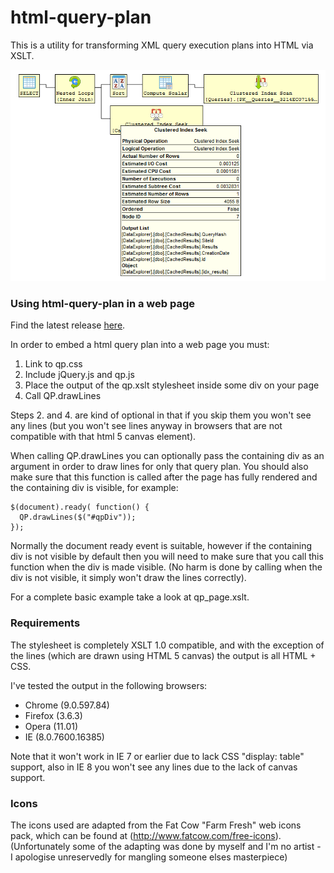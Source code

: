 html-query-plan
====================

This is a utility for transforming XML query execution plans into HTML via XSLT.

![html-query-plan screenshot](screenshot.png "Screenshot")

### Using html-query-plan in a web page ###

Find the latest release [here](https://github.com/JustinPealing/html-query-plan/releases/latest).

In order to embed a html query plan into a web page you must:

  1. Link to qp.css
  1. Include jQuery.js and qp.js
  1. Place the output of the qp.xslt stylesheet inside some div on your page
  1. Call QP.drawLines

Steps 2. and 4. are kind of optional in that if you skip them you won't see any lines (but you won't see lines anyway in browsers that are not compatible with that html 5 canvas element).

When calling QP.drawLines you can optionally pass the containing div as an argument in order to draw lines for only that query plan.  You should also make sure that this function is called after the page has fully rendered and the containing div is visible, for example:

    $(document).ready( function() {
      QP.drawLines($("#qpDiv"));
    });

Normally the document ready event is suitable, however if the containing div is not visible by default then you will need to make sure that you call this function when the div is made visible.  (No harm is done by calling when the div is not visible, it simply won't draw the lines correctly).

For a complete basic example take a look at qp\_page.xslt.

### Requirements

The stylesheet is completely XSLT 1.0 compatible, and with the exception of the lines (which are drawn using HTML 5 canvas) the output is all HTML + CSS.

I've tested the output in the following browsers:
  * Chrome (9.0.597.84)
  * Firefox (3.6.3)
  * Opera (11.01)
  * IE (8.0.7600.16385)

Note that it won't work in IE 7 or earlier due to lack CSS "display: table" support, also in IE 8 you won't see any lines due to the lack of canvas support.

### Icons

The icons used are adapted from the Fat Cow "Farm Fresh" web icons pack, which can be found at (http://www.fatcow.com/free-icons).  (Unfortunately some of the adapting was done by myself and I'm no artist - I apologise unreservedly for mangling someone elses masterpiece)
